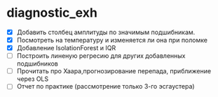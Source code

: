 # diagnostic_exh
- [x] Добавить столбец амплитуды по значимым подшибникам.
- [x] Посмотреть на температуру и изменяется ли она при поломке
- [x] Добавление IsolationForest и IQR
- [ ] Построить линеную регресию для других добавленных подшибников
- [ ] Прочитать про Хаара,прогнозирование перепада, приближение через OLS
- [ ] Отчет по практике (рассмотрение только 3-го эсгаустера)
